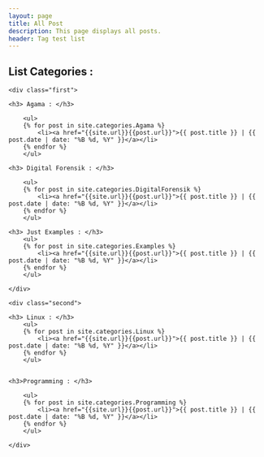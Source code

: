 ```yaml
---
layout: page
title: All Post
description: This page displays all posts.
header: Tag test list
---
```


## List Categories : 



<div class="wrapper" markdown="0">

	<div class="first">

	<h3> Agama : </h3>

		<ul>
		{% for post in site.categories.Agama %}
			<li><a href="{{site.url}}{{post.url}}">{{ post.title }} | {{ post.date | date: "%B %d, %Y" }}</a></li>
		{% endfor %}
		</ul>

	<h3> Digital Forensik : </h3>

		<ul>
		{% for post in site.categories.DigitalForensik %}
			<li><a href="{{site.url}}{{post.url}}">{{ post.title }} | {{ post.date | date: "%B %d, %Y" }}</a></li>
		{% endfor %}
		</ul>

	<h3> Just Examples : </h3>
		<ul>
		{% for post in site.categories.Examples %}
			<li><a href="{{site.url}}{{post.url}}">{{ post.title }} | {{ post.date | date: "%B %d, %Y" }}</a></li>
		{% endfor %}
		</ul>

	</div>

<!-- ================ -->
	<div class="second">

	<h3> Linux : </h3>
		<ul>
		{% for post in site.categories.Linux %}
			<li><a href="{{site.url}}{{post.url}}">{{ post.title }} | {{ post.date | date: "%B %d, %Y" }}</a></li>
		{% endfor %}
		</ul>


	<h3>Programming : </h3>

		<ul>
		{% for post in site.categories.Programming %}
			<li><a href="{{site.url}}{{post.url}}">{{ post.title }} | {{ post.date | date: "%B %d, %Y" }}</a></li>
		{% endfor %}
		</ul>

	</div>
</div>

